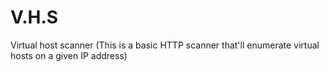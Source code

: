 # V.H.S
Virtual host scanner (This is a basic HTTP scanner that'll enumerate virtual hosts on a given IP address)
